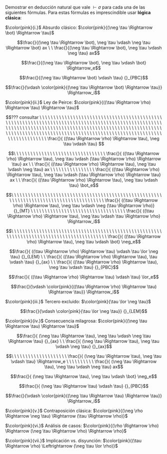 Demostrar en deducción natural que vale $\vdash \sigma$ para cada una de las siguientes fórmulas. Para estas fórmulas es imprescindible usar **lógica clásica**:

$\color{pink}{i.}$ Absurdo clásico: $\color{pink}{(\neg \tau \Rightarrow \bot) \Rightarrow \tau}$






```math
\frac{}{(\neg \tau \Rightarrow \bot), \neg \tau \vdash \neg \tau \Rightarrow \bot} ax
\ \
\frac{}{(\neg \tau \Rightarrow \bot), \neg \tau \vdash \neg \tau} ax
```
```math
\frac{}{(\neg \tau \Rightarrow \bot), \neg \tau \vdash \bot} \Rightarrow_e
```
```math
\frac{}{(\neg \tau \Rightarrow \bot) \vdash \tau} {}_{PBC}
```
```math
\frac{}{\vdash \color{pink}{(\neg \tau \Rightarrow \bot) \Rightarrow \tau}} \Rightarrow_i
```

$\color{pink}{ii.}$ Ley de Peirce: $\color{pink}{((\tau \Rightarrow \rho) \Rightarrow \tau) \Rightarrow \tau}$






```math
??? consultar
\ \ \ \ \ \ \ \ \ \ \ \ \ \ \ \ \ \ \ \ \ \ \ \ \ \ \ \ \ \ \ \ \ 
\ \ \ \ \ \ \ \ \ \ \ \ \ \ \ \ \ \ \ \ \ \ \ \ \ \ \ \ \ \ \ \ \ \ \ \ \ \ \ \ \ \ \ \ \ \ \ \ \ \ \ \ \ \ \ \ \ \ \ \ \ \ \ \ \ \ \ \ \ \ \ \ \ \ \ \ \ \ \ \ \ \ \ \ \ \ \ \ \ \ \ \ \ \ \ \ \ \ \ \ \ \ \  \ \ \ \ \ \ \ \ \ \ \ \ \ \ \ \ \ \ \ \ \ \ \ \ \ \ \ \ \ \ \ \ \ \ \ \ \ \ \ \ \ \ \ \ \ \ \ \ \ \ \ \ \ \ \ \ \ \ \ \ \ \ \ \ \ \ \ \ \ \ \ \ \ \ \ \ \ \ \ \ \ \ \ \ \ \ \ \ \ \ 
\frac{}{ ((\tau \Rightarrow \rho) \Rightarrow \tau), \neg \tau \vdash \tau} 
```
```math
\ \ \ \ \ \ \ \ \ \ \ \ \ \ \ \ \ \ \ \ \ \ \ \ \ \ \ \ \ \ \ \ \ 
\frac{}{ ((\tau \Rightarrow \rho) \Rightarrow \tau), \neg \tau \vdash (\tau \Rightarrow \rho) \Rightarrow \tau} ax
\ \
\frac{}{ ((\tau \Rightarrow \rho) \Rightarrow \tau), \neg \tau \vdash \neg \tau} ax
\ \ \ \ \ \ \ \ \ \ \ \ \ \ \ \ 
\frac{}{ ((\tau \Rightarrow \rho) \Rightarrow \tau), \neg \tau \vdash (\tau \Rightarrow \rho) \Rightarrow \tau} ax
\ \
\frac{}{ ((\tau \Rightarrow \rho) \Rightarrow \tau), \neg \tau \vdash \tau} \bot_e
```
```math
\ \ \ \ \ \ \ \ \ \ \ \ \ \ \ \ \ \ \ \ \ \ \ \ \ \ \ \ \ \ \ \ \ \ \ \ \ \ \ \ \ \ \ \ \ \ \ \ \ \ \ \ \ \ \  \ \ \ \ \ \ \ \ \ \ \ \ \ \ \ \ \ \ \ \ \ \ \ \ \ \ \ \ \ \ \ \ \ 

\frac{}{ ((\tau \Rightarrow \rho) \Rightarrow \tau), \neg \tau \vdash \neg (\tau \Rightarrow \rho)} {}_{MT}
\ \ \ \ \ \ \ \ \ \ \ \ \ \ \ \ \ \ \ \ \ \ \ \ \ \ \ \ \ \ \ \ \ \ 
\frac{}{ ((\tau \Rightarrow \rho) \Rightarrow \tau), \neg \tau \vdash \tau \Rightarrow \rho} \Rightarrow_i
```
```math
\ \ \ \ \ \ \ \ \ \ \ \ \ \ \ \ \ \ \ \ \ \ \ \ \ \ \ \ \ \ \ \ \ \ \ \ \ \ \ \ \ \ \ \ \ \ \ \ \ \ \ \ \ \ \ \ \ \ \ \ \ \ \ \ \ \ \ \ \ \ \ \ \ \ \ \ \ \ \ \ \ \ \ \ \ \ \ \ \ \
\frac{}{ ((\tau \Rightarrow \rho) \Rightarrow \tau), \neg \tau \vdash \bot} \neg_e
```
```math
\frac{}{ ((\tau \Rightarrow \rho) \Rightarrow \tau) \vdash \tau \lor \neg \tau} 
{}_{LEM}
\ \
\frac{}{ ((\tau \Rightarrow \rho) \Rightarrow \tau), \tau \vdash \tau} {}_{ax}
\ \ 
\frac{}{ ((\tau \Rightarrow \rho) \Rightarrow \tau), \neg \tau \vdash \tau} {}_{PBC}
```
```math
\frac{}{ ((\tau \Rightarrow \rho) \Rightarrow \tau) \vdash \tau} \lor_e
```
```math
\frac{}{\vdash \color{pink}{((\tau \Rightarrow \rho) \Rightarrow \tau) \Rightarrow \tau}} \Rightarrow_i
```


$\color{pink}{iii.}$ Tercero excluido: $\color{pink}{\tau \lor \neg \tau}$




```math
\frac{}{\vdash \color{pink}{\tau \lor \neg \tau}} {}_{LEM}
```


$\color{pink}{iv.}$ Consecuencia milagrosa: $\color{pink}{(\neg \tau \Rightarrow \tau) \Rightarrow \tau}$



```math
\frac{}{ (\neg \tau \Rightarrow \tau), \neg \tau \vdash \neg \tau \Rightarrow \tau} {}_{ax}
\ \
\frac{}{ (\neg \tau \Rightarrow \tau), \neg \tau \vdash \neg \tau} {}_{ax}
```
```math
\ \ \ \ \ \ \ \ \ \ \ \ \ \ \ \ \ \ \ \
\frac{}{ (\neg \tau \Rightarrow \tau), \neg \tau \vdash \tau} \Rightarrow_e
\ \ \ \ \ \ \ \ \ \
\frac{}{ (\neg \tau \Rightarrow \tau), \neg \tau \vdash \neg \tau} ax
```
```math
\frac{}{ (\neg \tau \Rightarrow \tau), \neg \tau \vdash \bot} \neg_e
```
```math
\frac{}{ (\neg \tau \Rightarrow \tau) \vdash \tau} {}_{PBC}
```
```math
\frac{}{\vdash \color{pink}{(\neg \tau \Rightarrow \tau) \Rightarrow \tau}} \Rightarrow_i
```

$\color{pink}{v.}$ Contraposición clásica: $\color{pink}{(\neg \rho \Rightarrow \neg \tau) \Rightarrow (\tau \Rightarrow \rho)}$









$\color{pink}{vi.}$ Análisis de casos: $\color{pink}{(\rho \Rightarrow \rho) \Rightarrow (\neg \tau \Rightarrow \rho) \Rightarrow \rho}$








$\color{pink}{vii.}$ Implicación vs. disyunción: $\color{pink}{(\tau \Rightarrow \rho) \Leftrightarrow (\neg \tau \lor \rho)}$




